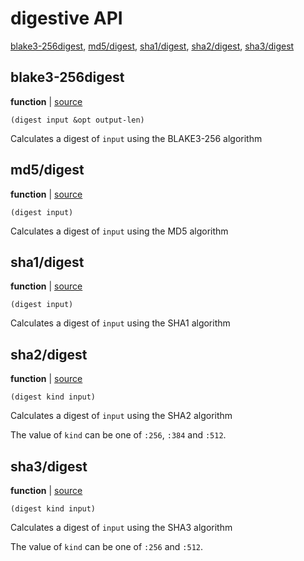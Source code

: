 # digestive API


[blake3-256digest](#blake3-256digest), [md5/digest](#md5digest), [sha1/digest](#sha1digest), [sha2/digest](#sha2digest), [sha3/digest](#sha3digest)

## blake3-256digest

**function**  | [source][1]

```janet
(digest input &opt output-len)
```

Calculates a digest of `input` using the BLAKE3-256 algorithm

[1]: lib/blake3-256.janet#L303

## md5/digest

**function**  | [source][2]

```janet
(digest input)
```

Calculates a digest of `input` using the MD5 algorithm

[2]: lib/md5.janet#L46

## sha1/digest

**function**  | [source][3]

```janet
(digest input)
```

Calculates a digest of `input` using the SHA1 algorithm

[3]: lib/sha1.janet#L28

## sha2/digest

**function**  | [source][4]

```janet
(digest kind input)
```

Calculates a digest of `input` using the SHA2 algorithm

The value of `kind` can be one of `:256`, `:384` and `:512`.

[4]: lib/sha2.janet#L335

## sha3/digest

**function**  | [source][5]

```janet
(digest kind input)
```

Calculates a digest of `input` using the SHA3 algorithm

The value of `kind` can be one of `:256` and `:512`.

[5]: lib/sha3.janet#L146

